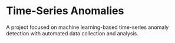 # Time-Series Anomalies

A project focused on machine learning-based time-series anomaly detection with automated data collection and analysis.
